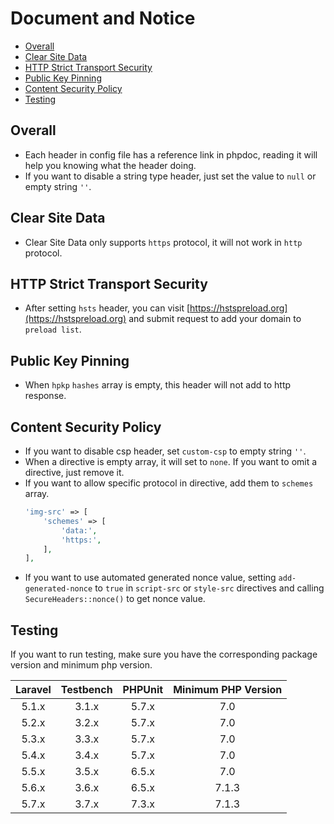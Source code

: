 # Document and Notice

* [Overall](#overall)
* [Clear Site Data](#clear-site-data)
* [HTTP Strict Transport Security](#http-strict-transport-security)
* [Public Key Pinning](#public-key-pinning)
* [Content Security Policy](#content-security-policy)
* [Testing](#testing)

## Overall

* Each header in config file has a reference link in phpdoc, reading it will help you knowing what the header doing.
* If you want to disable a string type header, just set the value to `null` or empty string `''`.

## Clear Site Data

* Clear Site Data only supports `https` protocol, it will not work in `http` protocol.

## HTTP Strict Transport Security

* After setting `hsts` header, you can visit [https://hstspreload.org](https://hstspreload.org) and submit request to add your domain to `preload list`.

## Public Key Pinning

* When `hpkp` `hashes` array is empty, this header will not add to http response.

## Content Security Policy

* If you want to disable csp header, set `custom-csp` to empty string `''`.
* When a directive is empty array, it will set to `none`. If you want to omit a directive, just remove it.
* If you want to allow specific protocol in directive, add them to `schemes` array.
    ```php
    'img-src' => [
        'schemes' => [
            'data:',
            'https:',
        ],
    ],
    ```
* If you want to use automated generated nonce value, setting `add-generated-nonce` to `true` in `script-src` or `style-src` directives and calling `SecureHeaders::nonce()` to get nonce value.

## Testing

If you want to run testing, make sure you have the corresponding package version and minimum php version.

| Laravel | Testbench | PHPUnit | Minimum PHP Version |
|:-------:|:---------:|:-------:|:-------------------:|
|  5.1.x  |   3.1.x   |  5.7.x  |         7.0         |
|  5.2.x  |   3.2.x   |  5.7.x  |         7.0         |
|  5.3.x  |   3.3.x   |  5.7.x  |         7.0         |
|  5.4.x  |   3.4.x   |  5.7.x  |         7.0         |
|  5.5.x  |   3.5.x   |  6.5.x  |         7.0         |
|  5.6.x  |   3.6.x   |  6.5.x  |        7.1.3        |
|  5.7.x  |   3.7.x   |  7.3.x  |        7.1.3        |
